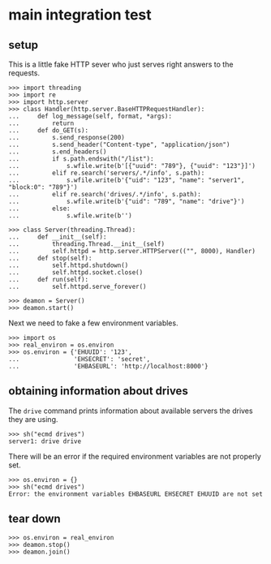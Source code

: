 # main integration test

## setup

This is a little fake HTTP sever who just serves right answers to the requests.

    >>> import threading
    >>> import re
    >>> import http.server
    >>> class Handler(http.server.BaseHTTPRequestHandler):
    ...     def log_message(self, format, *args):
    ...         return
    ...     def do_GET(s):
    ...         s.send_response(200)
    ...         s.send_header("Content-type", "application/json")
    ...         s.end_headers()
    ...         if s.path.endswith("/list"):
    ...             s.wfile.write(b'[{"uuid": "789"}, {"uuid": "123"}]')
    ...         elif re.search('servers/.*/info', s.path):
    ...             s.wfile.write(b'{"uid": "123", "name": "server1", "block:0": "789"}')
    ...         elif re.search('drives/.*/info', s.path):
    ...             s.wfile.write(b'{"uid": "789", "name": "drive"}')
    ...         else:
    ...             s.wfile.write(b'')

    >>> class Server(threading.Thread):
    ...     def __init__(self):
    ...         threading.Thread.__init__(self)
    ...         self.httpd = http.server.HTTPServer(("", 8000), Handler)
    ...     def stop(self):
    ...         self.httpd.shutdown()
    ...         self.httpd.socket.close()
    ...     def run(self):
    ...         self.httpd.serve_forever()

    >>> deamon = Server()
    >>> deamon.start()

Next we need to fake a few environment variables.

    >>> import os
    >>> real_environ = os.environ
    >>> os.environ = {'EHUUID': '123',
    ...               'EHSECRET': 'secret',
    ...               'EHBASEURL': 'http://localhost:8000'}

## obtaining information about drives

The `drive` command prints information about available servers the drives they
are using.

    >>> sh("ecmd drives")
    server1: drive drive

There will be an error if the required environment variables are not properly
set.

    >>> os.environ = {}
    >>> sh("ecmd drives")
    Error: the environment variables EHBASEURL EHSECRET EHUUID are not set

## tear down

    >>> os.environ = real_environ
    >>> deamon.stop()
    >>> deamon.join()
